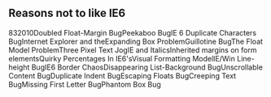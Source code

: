 <article><h2>Reasons not to like IE6</h2><time><span class="day">8</span><span class="month">3</span><span class="year">2010</span></time>Doubled Float-Margin BugPeekaboo BugIE 6 Duplicate Characters BugInternet Explorer and theExpanding Box ProblemGuillotine BugThe Float Model ProblemThree Pixel Text JogIE and ItalicsInherited margins on form elementsQuirky Percentages In IE6'sVisual Formatting ModelIE/Win Line-height BugIE6 Border ChaosDisappearing List-Background BugUnscrollable Content BugDuplicate Indent BugEscaping Floats BugCreeping Text BugMissing First Letter BugPhantom Box Bug</article>